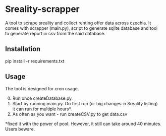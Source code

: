 # Sreality-scrapper

A tool to scrape sreality and collect renting offer data across czechia. It comes with scrapper (main.py), script to generate sqlite database and tool to generate report in csv from the said database.

## Installation

pip install -r requirements.txt

## Usage

The tool is designed for cron usage. 

0. Run once createDatabase.py. 
1. Start by running main.py. On first run (or big changes in Sreality listing) it can run for multiple hours*.
2. As often as you want - run createCSV.py to get data.csv

*fixed it with the power of pool. However, it still can take around 40 minutes. Users beware.
